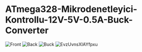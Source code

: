 # ATmega328-Mikrodenetleyici-Kontrollu-12V-5V-0.5A-Buck-Converter
![Front](https://user-images.githubusercontent.com/60098231/107355511-99c56080-6ae0-11eb-971c-fb198a765b58.png)
![Back](https://user-images.githubusercontent.com/60098231/107355545-a8ac1300-6ae0-11eb-9d73-bae977edc34e.png)
![Buck](https://user-images.githubusercontent.com/60098231/107524417-cd7ab600-6bc6-11eb-8ee9-cf26ee2d5712.jpeg)
![EvzUvnsXIAYfpxu](https://user-images.githubusercontent.com/60098231/111029345-5296fc00-840d-11eb-9509-deedbb613af8.jpg)


